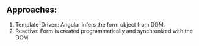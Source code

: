 ## Approaches:
1) Template-Driven: Angular infers the form object from DOM.
2) Reactive: Form is created programmatically and synchronized with the DOM.
